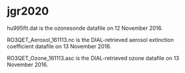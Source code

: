 # jgr2020

hu995flt.dat is the ozonesonde datafile on 12 November 2016.

RO3QET_Aerosol_161113.nc is the DIAL-retrieved aerosol extinction coefficient datafile on 13 November 2016.

RO3QET_Ozone_161113.asc is the DIAL-retrieved ozone datafile on 13 November 2016.



